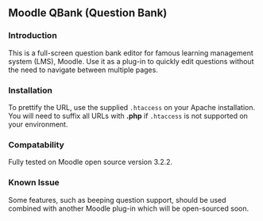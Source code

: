 ## Moodle QBank (Question Bank)
### Introduction
This is a full-screen question bank editor for famous learning management system (LMS), Moodle. Use it as a plug-in to quickly edit questions without the need to navigate between multiple pages.

### Installation
To prettify the URL, use the supplied `.htaccess` on your Apache installation. You will need to suffix all URLs with **.php** if `.htaccess` is not supported on your environment.

### Compatability
Fully tested on Moodle open source version 3.2.2.

### Known Issue
Some features, such as beeping question support, should be used combined with another Moodle plug-in which will be open-sourced soon.